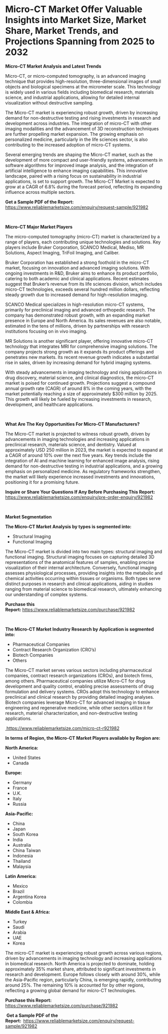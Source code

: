 <p><h1>Micro-CT Market Offer Valuable Insights into Market Size, Market Share, Market Trends, and Projections Spanning from 2025 to 2032</h1></p><p><strong>Micro-CT Market Analysis and Latest Trends</strong></p>
<p><p>Micro-CT, or micro-computed tomography, is an advanced imaging technique that provides high-resolution, three-dimensional images of small objects and biological specimens at the micrometer scale. This technology is widely used in various fields including biomedical research, materials science, and industrial applications, allowing for detailed internal visualization without destructive sampling.</p><p>The Micro-CT market is experiencing robust growth, driven by increasing demand for non-destructive testing and rising investments in research and development across industries. The integration of micro-CT with other imaging modalities and the advancement of 3D reconstruction techniques are further propelling market expansion. The growing emphasis on personalized medicine, particularly in the life sciences sector, is also contributing to the increased adoption of micro-CT systems.</p><p>Several emerging trends are shaping the Micro-CT market, such as the development of more compact and user-friendly systems, advancements in software algorithms for improved image analysis, and the integration of artificial intelligence to enhance imaging capabilities. This innovative landscape, paired with a rising focus on sustainability in industrial applications, is set to support growth. The Micro-CT Market is expected to grow at a CAGR of 6.8% during the forecast period, reflecting its expanding influence across multiple sectors.</p></p>
<p><strong>Get a Sample PDF of the Report:&nbsp;</strong> <a href="https://www.reliablemarketsize.com/enquiry/request-sample/921982?utm_campaign=3198&utm_medium=2&utm_source=Github&utm_content=ia&utm_term=14042025&utm_id=micro-ct">https://www.reliablemarketsize.com/enquiry/request-sample/921982</a></p>
<p>&nbsp;</p>
<p><strong>Micro-CT Major Market Players</strong></p>
<p><p>The micro-computed tomography (micro-CT) market is characterized by a range of players, each contributing unique technologies and solutions. Key players include Bruker Corporation, SCANCO Medical, Mediso, MR Solutions, Aspect Imaging, TriFoil Imaging, and Caliber.</p><p>Bruker Corporation has established a strong foothold in the micro-CT market, focusing on innovation and advanced imaging solutions. With ongoing investments in R&D, Bruker aims to enhance its product portfolio, catering to both academic and clinical applications. Recent estimates suggest that Bruker’s revenue from its life sciences division, which includes micro-CT technologies, exceeds several hundred million dollars, reflecting steady growth due to increased demand for high-resolution imaging.</p><p>SCANCO Medical specializes in high-resolution micro-CT systems, primarily for preclinical imaging and advanced orthopedic research. The company has demonstrated robust growth, with an expanding market presence in Europe and North America. Its sales revenues are also notable, estimated in the tens of millions, driven by partnerships with research institutions focusing on in vivo imaging.</p><p>MR Solutions is another significant player, offering innovative micro-CT technology that integrates MRI for comprehensive imaging solutions. The company projects strong growth as it expands its product offerings and penetrates new markets. Its recent revenue growth indicates a substantial rise in sales, driven by increasing demand for hybrid imaging systems.</p><p>With steady advancements in imaging technology and rising applications in drug discovery, material science, and clinical diagnostics, the micro-CT market is poised for continued growth. Projections suggest a compound annual growth rate (CAGR) of around 8% in the coming years, with the market potentially reaching a size of approximately $300 million by 2025. This growth will likely be fueled by increasing investments in research, development, and healthcare applications.</p></p>
<p>&nbsp;</p>
<p><strong>What Are The Key Opportunities For Micro-CT Manufacturers?</strong></p>
<p><p>The Micro-CT market is projected to witness robust growth, driven by advancements in imaging technologies and increasing applications in preclinical research, materials science, and dentistry. Valued at approximately USD 250 million in 2023, the market is expected to expand at a CAGR of around 10% over the next five years. Key trends include the integration of AI and machine learning for enhanced image analysis, rising demand for non-destructive testing in industrial applications, and a growing emphasis on personalized medicine. As regulatory frameworks strengthen, the market will likely experience increased investments and innovations, positioning it for a promising future.</p></p>
<p><strong>Inquire or Share Your Questions If Any Before Purchasing This Report:</strong> <a href="https://www.reliablemarketsize.com/enquiry/pre-order-enquiry/921982?utm_campaign=3198&utm_medium=2&utm_source=Github&utm_content=ia&utm_term=14042025&utm_id=micro-ct">https://www.reliablemarketsize.com/enquiry/pre-order-enquiry/921982</a></p>
<p>&nbsp;</p>
<p><strong>Market Segmentation</strong></p>
<p><strong>The Micro-CT Market Analysis by types is segmented into:</strong></p>
<p><ul><li>Structural Imaging</li><li>Functional Imaging</li></ul></p>
<p><p>The Micro-CT market is divided into two main types: structural imaging and functional imaging. Structural imaging focuses on capturing detailed 3D representations of the anatomical features of samples, enabling precise visualization of their internal architecture. Conversely, functional imaging assesses physiological processes, providing insights into the metabolic and chemical activities occurring within tissues or organisms. Both types serve distinct purposes in research and clinical applications, aiding in studies ranging from material science to biomedical research, ultimately enhancing our understanding of complex systems.</p></p>
<p><strong>Purchase this Report:&nbsp;</strong><a href="https://www.reliablemarketsize.com/purchase/921982?utm_campaign=3198&utm_medium=2&utm_source=Github&utm_content=ia&utm_term=14042025&utm_id=micro-ct">https://www.reliablemarketsize.com/purchase/921982</a></p>
<p>&nbsp;</p>
<p><strong>The Micro-CT Market Industry Research by Application is segmented into:</strong></p>
<p><ul><li>Pharmaceutical Companies</li><li>Contract Research Organization (CRO’s)</li><li>Biotech Companies</li><li>Others</li></ul></p>
<p><p>The Micro-CT market serves various sectors including pharmaceutical companies, contract research organizations (CROs), and biotech firms, among others. Pharmaceutical companies utilize Micro-CT for drug development and quality control, enabling precise assessments of drug formulation and delivery systems. CROs adopt this technology to enhance preclinical and clinical research by providing detailed imaging analyses. Biotech companies leverage Micro-CT for advanced imaging in tissue engineering and regenerative medicine, while other sectors utilize it for research, material characterization, and non-destructive testing applications.</p></p>
<p><a href="https://www.reliablemarketsize.com/micro-ct-r921982?utm_campaign=3198&utm_medium=2&utm_source=Github&utm_content=ia&utm_term=14042025&utm_id=micro-ct">&nbsp;https://www.reliablemarketsize.com/micro-ct-r921982</a></p>
<p><strong>In terms of Region, the Micro-CT Market Players available by Region are:</strong></p>
<p>
    <p> <strong> North America: </strong>
        <ul>
            <li>United States</li>
            <li>Canada</li>
        </ul>
        </p> 
    <p> <strong> Europe: </strong>
        <ul>
            <li>Germany</li>
            <li>France</li>
            <li>U.K.</li>
            <li>Italy</li>
            <li>Russia</li>
        </ul>
        </p> 
    <p> <strong> Asia-Pacific: </strong>
        <ul>
            <li>China</li>
            <li>Japan</li>
            <li>South Korea</li>
            <li>India</li>
            <li>Australia</li>
            <li>China Taiwan</li>
            <li>Indonesia</li>
            <li>Thailand</li>
            <li>Malaysia</li>
        </ul>
        </p> 
    <p> <strong> Latin America: </strong>
        <ul>
            <li>Mexico</li>
            <li>Brazil</li>
            <li>Argentina Korea</li>
            <li>Colombia</li>
        </ul>
        </p> 
    <p> <strong> Middle East & Africa: </strong>
        <ul>
            <li>Turkey</li>
            <li>Saudi</li>
            <li>Arabia</li>
            <li>UAE</li>
            <li>Korea</li>
        </ul>
    </p>
    </p>
<p><p>The micro-CT market is experiencing robust growth across various regions, driven by advancements in imaging technology and increasing applications in biomedical research. North America is projected to dominate, holding approximately 35% market share, attributed to significant investments in research and development. Europe follows closely with around 30%, while the Asia-Pacific region, particularly China, is emerging rapidly, contributing around 25%. The remaining 10% is accounted for by other regions, reflecting a growing global demand for micro-CT technologies.</p></p>
<p><strong>Purchase this Report: </strong><a href="https://www.reliablemarketsize.com/purchase/921982?utm_campaign=3198&utm_medium=2&utm_source=Github&utm_content=ia&utm_term=14042025&utm_id=micro-ct">https://www.reliablemarketsize.com/purchase/921982</a></p>
<p>&nbsp;<strong>Get a Sample PDF of the Report:&nbsp;&nbsp;</strong><a href="https://www.reliablemarketsize.com/enquiry/request-sample/921982?utm_campaign=3198&utm_medium=2&utm_source=Github&utm_content=ia&utm_term=14042025&utm_id=micro-ct">https://www.reliablemarketsize.com/enquiry/request-sample/921982</a></p>
<p><strong></strong></p>
<p><p></p><p></p><p></p></p>
